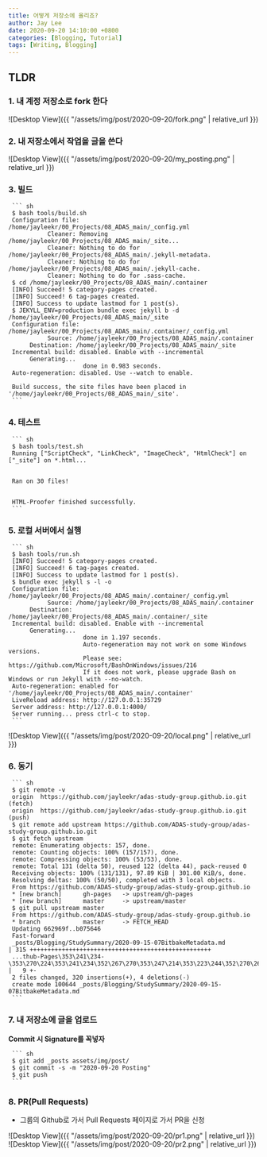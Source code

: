 ```yaml
---
title: 어떻게 저장소에 올리죠?
author: Jay Lee
date: 2020-09-20 14:10:00 +0800
categories: [Blogging, Tutorial]
tags: [Writing, Blogging]
---
```


## TLDR
### 1. 내 계정 저장소로 fork 한다

![Desktop View]({{ "/assets/img/post/2020-09-20/fork.png" | relative_url }})

### 2. 내 저장소에서 작업을 글을 쓴다

![Desktop View]({{ "/assets/img/post/2020-09-20/my_posting.png" | relative_url }})

### 3. 빌드

     ``` sh
     $ bash tools/build.sh
     Configuration file: /home/jayleekr/00_Projects/08_ADAS_main/_config.yml
               Cleaner: Removing /home/jayleekr/00_Projects/08_ADAS_main/_site...
               Cleaner: Nothing to do for /home/jayleekr/00_Projects/08_ADAS_main/.jekyll-metadata.
               Cleaner: Nothing to do for /home/jayleekr/00_Projects/08_ADAS_main/.jekyll-cache.
               Cleaner: Nothing to do for .sass-cache.
     $ cd /home/jayleekr/00_Projects/08_ADAS_main/.container
     [INFO] Succeed! 5 category-pages created.
     [INFO] Succeed! 6 tag-pages created.
     [INFO] Success to update lastmod for 1 post(s).
     $ JEKYLL_ENV=production bundle exec jekyll b -d /home/jayleekr/00_Projects/08_ADAS_main/_site
     Configuration file: /home/jayleekr/00_Projects/08_ADAS_main/.container/_config.yml
               Source: /home/jayleekr/00_Projects/08_ADAS_main/.container
          Destination: /home/jayleekr/00_Projects/08_ADAS_main/_site
     Incremental build: disabled. Enable with --incremental
          Generating... 
                         done in 0.983 seconds.
     Auto-regeneration: disabled. Use --watch to enable.

     Build success, the site files have been placed in '/home/jayleekr/00_Projects/08_ADAS_main/_site'.
     ```

### 4. 테스트

     ``` sh
     $ bash tools/test.sh
     Running ["ScriptCheck", "LinkCheck", "ImageCheck", "HtmlCheck"] on ["_site"] on *.html... 


     Ran on 30 files!


     HTML-Proofer finished successfully.
     ```
     
### 5. 로컬 서버에서 실행

     ``` sh
     $ bash tools/run.sh
     [INFO] Succeed! 5 category-pages created.
     [INFO] Succeed! 6 tag-pages created.
     [INFO] Success to update lastmod for 1 post(s).
     $ bundle exec jekyll s -l -o
     Configuration file: /home/jayleekr/00_Projects/08_ADAS_main/.container/_config.yml
               Source: /home/jayleekr/00_Projects/08_ADAS_main/.container
          Destination: /home/jayleekr/00_Projects/08_ADAS_main/.container/_site
     Incremental build: disabled. Enable with --incremental
          Generating... 
                         done in 1.197 seconds.
                         Auto-regeneration may not work on some Windows versions.
                         Please see: https://github.com/Microsoft/BashOnWindows/issues/216
                         If it does not work, please upgrade Bash on Windows or run Jekyll with --no-watch.
     Auto-regeneration: enabled for '/home/jayleekr/00_Projects/08_ADAS_main/.container'
     LiveReload address: http://127.0.0.1:35729
     Server address: http://127.0.0.1:4000/
     Server running... press ctrl-c to stop.
     ```

![Desktop View]({{ "/assets/img/post/2020-09-20/local.png" | relative_url }})

### 6. 동기

     ``` sh
     $ git remote -v
     origin  https://github.com/jayleekr/adas-study-group.github.io.git (fetch)
     origin  https://github.com/jayleekr/adas-study-group.github.io.git (push)
     $ git remote add upstream https://github.com/ADAS-study-group/adas-study-group.github.io.git
     $ git fetch upstream
     remote: Enumerating objects: 157, done.
     remote: Counting objects: 100% (157/157), done.
     remote: Compressing objects: 100% (53/53), done.
     remote: Total 131 (delta 50), reused 122 (delta 44), pack-reused 0
     Receiving objects: 100% (131/131), 97.89 KiB | 301.00 KiB/s, done.
     Resolving deltas: 100% (50/50), completed with 3 local objects.
     From https://github.com/ADAS-study-group/adas-study-group.github.io
     * [new branch]      gh-pages   -> upstream/gh-pages
     * [new branch]      master     -> upstream/master
     $ git pull upstream master 
     From https://github.com/ADAS-study-group/adas-study-group.github.io
     * branch            master     -> FETCH_HEAD
     Updating 662969f..b075646
     Fast-forward
     _posts/Blogging/StudySummary/2020-09-15-07BitbakeMetadata.md                                           | 315 +++++++++++++++++++++++++++++++++++++++++++++++++++
     ...thub-Pages\353\241\234-\353\270\224\353\241\234\352\267\270\353\247\214\353\223\244\352\270\260.md" |   9 +-
     2 files changed, 320 insertions(+), 4 deletions(-)
     create mode 100644 _posts/Blogging/StudySummary/2020-09-15-07BitbakeMetadata.md
     ```

### 7. 내 저장소에 글을 업로드

**Commit 시 Signature를 꼭넣자**

     ``` sh
     $ git add _posts assets/img/post/
     $ git commit -s -m "2020-09-20 Posting"
     $ git push
     ```

### 8. PR(Pull Requests)

- 그룹의 Github로 가서 Pull Requests 페이지로 가서 PR을 신청

![Desktop View]({{ "/assets/img/post/2020-09-20/pr1.png" | relative_url }})
![Desktop View]({{ "/assets/img/post/2020-09-20/pr2.png" | relative_url }})